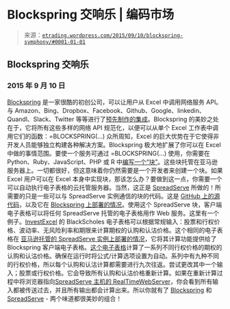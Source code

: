 <!--yml

分类: 未分类

日期: 2024-05-12 19:31:09

-->

# Blockspring 交响乐 | 编码市场

> 来源：[`etrading.wordpress.com/2015/09/10/blockspring-symphony/#0001-01-01`](https://etrading.wordpress.com/2015/09/10/blockspring-symphony/#0001-01-01)

## Blockspring 交响乐

### 2015 年 9 月 10 日

[Blockspring](http://www.blockspring.com) 是一家很酷的初创公司，可以让用户从 Excel 中调用网络服务 API。与 Amazon、Bing、Dropbox、Facebook、Github、Google、linkedin、Quandl、Slack、Twitter 等等进行了[预先制作的集成](https://open.blockspring.com/browse)。Blockspring 的美妙之处在于，它将所有这些多样的网络 API 规范化，以便可以从单个 Excel 工作表中调用它们的函数：=BLOCKSPRING(…) 众所周知，Excel 的巨大优势在于它使得非开发人员能够独立构建各种解决方案。Blockspring 极大地扩展了你可以在 Excel 中做的事情范围。要使一个服务可通过 =BLOCKSPRING(…) 使用，你需要在 Python、Ruby、JavaScript、PHP 或 R 中[编写一个“块”](https://www.blockspring.com/docs)。这些块托管在亚马逊服务器上。一切都很好，但这意味着你仍然需要是一个开发者来创建一个块。如果 Excel 用户可以在 Excel 本身中实现块，那该怎么办？要做到这一点，你需要一个可以自动执行电子表格的云托管服务器。当然，这正是 [SpreadServe](http://spreadserve.com/) 所做的！所需要的只是一些可以与 SpreadServe 实例通信的块的代码。这是 [GitHub 上的源代码](https://gist.github.com/osullivj/4196cfe28a4ca4d5ecfd)，以及它在 [Blockspring 上部署的情况](https://open.blockspring.com/osullivj/98fe3455701227485ec2727a7fb17f1a)。使用这个 SpreadServe 块，客户端电子表格可以将任何 SpreadServe 托管的电子表格用作 Web 服务。这里有一个例子。[InvestExcel](http://investexcel.net/) 的 BlackScholes 电子表格可以根据常规输入：股票和行权价格、波动率、无风险利率和期限来计算期权的认购和认沽价格。这个相同的电子表格在 [亚马逊托管的 SpreadServe 实例上部署的情况](http://52.88.140.209:8888/BlackScholes.xls/Black-Scholes%20Model)，它将其计算功能提供给了 Blockspring 客户端电子表格。[这个电子表格](https://github.com/SpreadServe/ssxls/blob/master/bspring2.xls)计算了一系列不同行权价格的期权的认购和认沽价格。确保在运行时将公式/计算选项设置为自动。系列中有九种不同的行权价格，所以每个认购和认沽计算都需要进行九次往返。尝试更改其中一个输入；股票或行权价格。它会导致所有认购和认沽价格重新计算。如果在重新计算过程中将浏览器指向[SpreadServe 主机的 RealTimeWebServer](http://52.88.140.209:8888/BlackScholes.xls/Black-Scholes%20Model)，你会看到所有输入都被传送过去，并且所有输出都会计算出来。所以你就有了 [Blockspring](http://blockspring.com) 和 [SpreadServe](http://spreadserve.com) - 两个味道都很美妙的组合！

